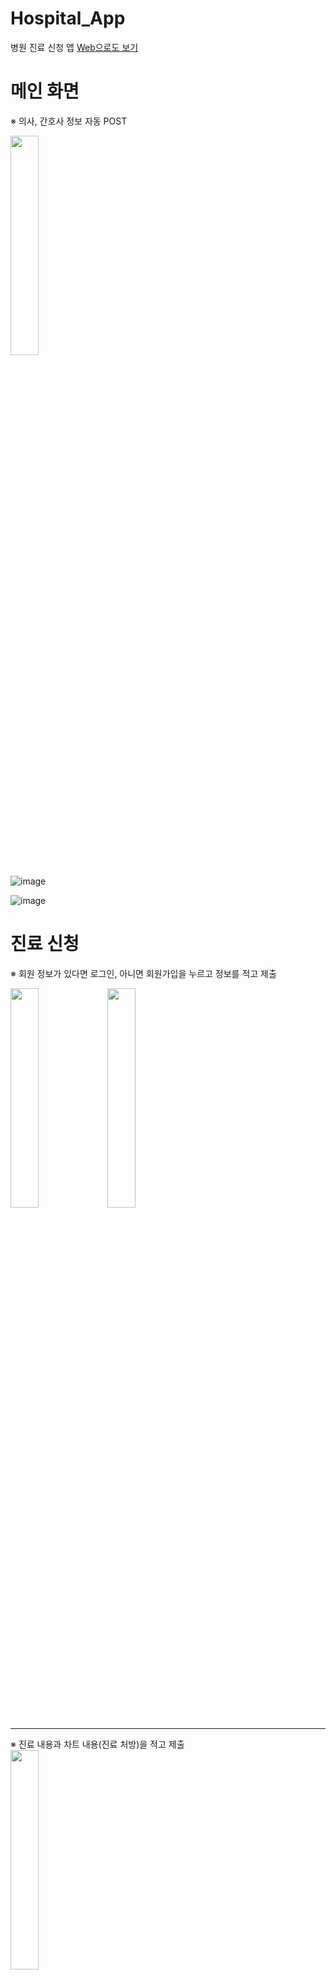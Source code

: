 # Hospital_App
병원 진료 신청 앱
<a href="">Web으로도 보기</a>

# 메인 화면
※ 의사, 간호사 정보 자동 POST

<img src="https://github.com/springhana/Hospital_App/assets/97121074/65e4fdd6-f2a7-459e-92c1-77c8956afb76" width="30%" height="30%"/>

![image](https://github.com/springhana/Hospital_App/assets/97121074/14bc3a24-87e3-4bf8-b8ca-8f1affc74986)

![image](https://github.com/springhana/Hospital_App/assets/97121074/28790207-f3e5-499c-a56e-d034779af25f)

#  진료 신청
※ 회원 정보가 있다면 로그인, 아니면 회원가입을 누르고 정보를 적고 제출

<img src="https://github.com/springhana/Hospital_App/assets/97121074/65e4fdd6-f2a7-459e-92c1-77c8956afb76" width="30%" height="30%"/>


<img src="https://github.com/springhana/Hospital_App/assets/97121074/021c01f0-82cb-4f90-9f0f-e3b0fc207619" width="30%" height="30%"/>
<br>
<hr>
※ 진료 내용과 차트 내용(진료 처방)을 적고 제출<br>

<img src="https://github.com/springhana/Hospital_App/assets/97121074/35d25733-e48c-4a78-a3e9-e4ecfdda8b19" width="30%" height="30%"/>

# 자기 정보 
※ 등록된 회원 정보 적고 로그인

![image](https://github.com/springhana/Hospital_App/assets/97121074/90b89fae-2e83-4f5c-be97-0714a6c0134e)

<img src="https://github.com/springhana/Hospital_App/assets/97121074/9221e6f6-8bd5-4e30-a237-665f44797897" width="30%" height="30%"/>
<br>
<hr>

<img src="https://github.com/springhana/Hospital_App/assets/97121074/147f791e-1703-410c-affa-1cd7fe8de0ef" width="30%" height="30%"/>

※ 신청한 진료 보기

<img src="https://github.com/springhana/Hospital_App/assets/97121074/05454a39-8d54-42e7-9bb9-69a20ee2f0d4" width="30%" height="30%"/>
<br>
<hr>

# 의사 정보
※ 의사 정보 입력 후 로그인<br>

![image](https://github.com/springhana/Hospital_App/assets/97121074/1666d4e6-e5a3-469b-b45d-7d32f40c5512)

<img src="https://github.com/springhana/Hospital_App/assets/97121074/0131ca80-628b-4069-ac93-de8afcbe4ed4" width="30%" height="30%"/>

※ 로그인 후<br>

<img src="https://github.com/springhana/Hospital_App/assets/97121074/465c1d70-6073-4792-95d4-a56c015c947b" width="30%" height="30%"/>

※ 의사 담당하는 진료<br>

<img src="https://github.com/springhana/Hospital_App/assets/97121074/52b3cea7-ab40-425e-958d-5af3a6733527" width="30%" height="30%"/>

# 간호사 정보
※ 간호사 정보 입력 후 로그인<br>

![image](https://github.com/springhana/Hospital_App/assets/97121074/3bfe5910-936f-47ea-b0fb-aef3b9ae797e)

<img src="https://github.com/springhana/Hospital_App/assets/97121074/b193510d-f6f5-4b5a-a2ea-72de3ca4326e" width="30%" height="30%"/>

※ 로그인 후<br>

<img src="https://github.com/springhana/Hospital_App/assets/97121074/644777a5-f7f8-4ee4-9aa7-5ce01ceae77e" width="30%" height="30%"/>

※ 간호사가 담당하는 진료(차트)<br>

<img src="https://github.com/springhana/Hospital_App/assets/97121074/8237e4dc-0c15-411c-bc01-2ac54a3c14fa" width="30%" height="30%"/>
